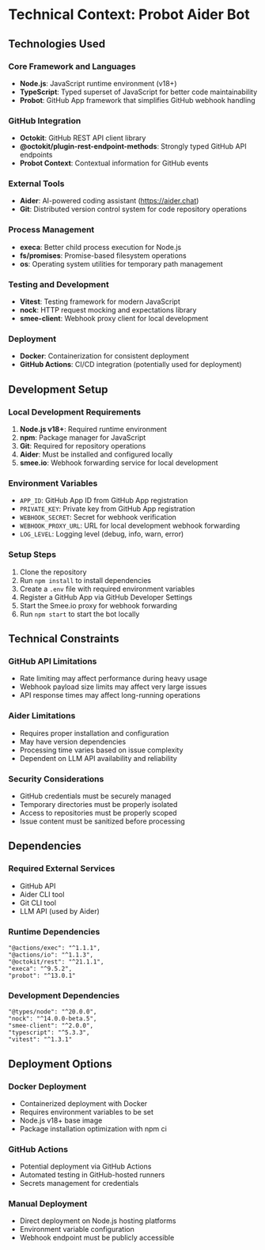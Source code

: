 # Technical Context: Probot Aider Bot

## Technologies Used

### Core Framework and Languages
- **Node.js**: JavaScript runtime environment (v18+)
- **TypeScript**: Typed superset of JavaScript for better code maintainability
- **Probot**: GitHub App framework that simplifies GitHub webhook handling

### GitHub Integration
- **Octokit**: GitHub REST API client library
- **@octokit/plugin-rest-endpoint-methods**: Strongly typed GitHub API endpoints
- **Probot Context**: Contextual information for GitHub events

### External Tools
- **Aider**: AI-powered coding assistant (https://aider.chat)
- **Git**: Distributed version control system for code repository operations

### Process Management
- **execa**: Better child process execution for Node.js
- **fs/promises**: Promise-based filesystem operations
- **os**: Operating system utilities for temporary path management

### Testing and Development
- **Vitest**: Testing framework for modern JavaScript
- **nock**: HTTP request mocking and expectations library
- **smee-client**: Webhook proxy client for local development

### Deployment
- **Docker**: Containerization for consistent deployment
- **GitHub Actions**: CI/CD integration (potentially used for deployment)

## Development Setup

### Local Development Requirements
1. **Node.js v18+**: Required runtime environment
2. **npm**: Package manager for JavaScript
3. **Git**: Required for repository operations
4. **Aider**: Must be installed and configured locally
5. **smee.io**: Webhook forwarding service for local development

### Environment Variables
- `APP_ID`: GitHub App ID from GitHub App registration
- `PRIVATE_KEY`: Private key from GitHub App registration
- `WEBHOOK_SECRET`: Secret for webhook verification
- `WEBHOOK_PROXY_URL`: URL for local development webhook forwarding
- `LOG_LEVEL`: Logging level (debug, info, warn, error)

### Setup Steps
1. Clone the repository
2. Run `npm install` to install dependencies
3. Create a `.env` file with required environment variables
4. Register a GitHub App via GitHub Developer Settings
5. Start the Smee.io proxy for webhook forwarding
6. Run `npm start` to start the bot locally

## Technical Constraints

### GitHub API Limitations
- Rate limiting may affect performance during heavy usage
- Webhook payload size limits may affect very large issues
- API response times may affect long-running operations

### Aider Limitations
- Requires proper installation and configuration
- May have version dependencies
- Processing time varies based on issue complexity
- Dependent on LLM API availability and reliability

### Security Considerations
- GitHub credentials must be securely managed
- Temporary directories must be properly isolated
- Access to repositories must be properly scoped
- Issue content must be sanitized before processing

## Dependencies

### Required External Services
- GitHub API
- Aider CLI tool
- Git CLI tool
- LLM API (used by Aider)

### Runtime Dependencies
```
"@actions/exec": "^1.1.1",
"@actions/io": "^1.1.3",
"@octokit/rest": "^21.1.1",
"execa": "^9.5.2",
"probot": "^13.0.1"
```

### Development Dependencies
```
"@types/node": "^20.0.0",
"nock": "^14.0.0-beta.5",
"smee-client": "^2.0.0",
"typescript": "^5.3.3",
"vitest": "^1.3.1"
```

## Deployment Options

### Docker Deployment
- Containerized deployment with Docker
- Requires environment variables to be set
- Node.js v18+ base image
- Package installation optimization with npm ci

### GitHub Actions
- Potential deployment via GitHub Actions
- Automated testing in GitHub-hosted runners
- Secrets management for credentials

### Manual Deployment
- Direct deployment on Node.js hosting platforms
- Environment variable configuration
- Webhook endpoint must be publicly accessible
